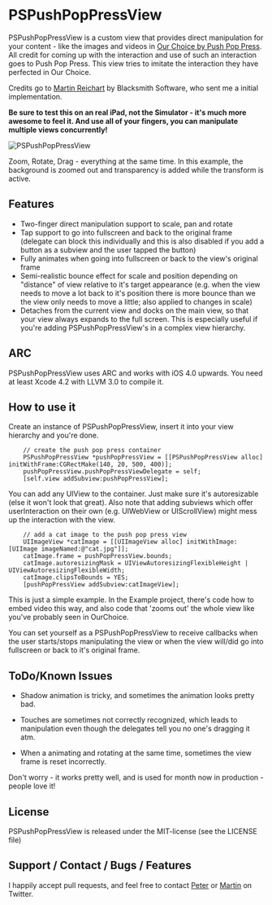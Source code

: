 # PSPushPopPressView
PSPushPopPressView is a custom view that provides direct manipulation for your content - like the images and videos in [Our Choice by Push Pop Press](http://pushpoppress.com/ourchoice/). All credit for coming up with the interaction and use of such an interaction goes to Push Pop Press. This view tries to imitate the interaction they have perfected in Our Choice.

Credits go to [Martin Reichart](https://twitter.com/martinr_vienna) by Blacksmith Software, who sent me a initial implementation.

**Be sure to test this on an real iPad, not the Simulator - it's much more awesome to feel it. And use all of your fingers, you can manipulate multiple views concurrently!**

![PSPushPopPressView](http://f.cl.ly/items/2Q1b3e2N0i3Q1J3P232B/photo.png)

Zoom, Rotate, Drag - everything at the same time. In this example, the background is zoomed out and transparency is added while the transform is active.

## Features
* Two-finger direct manipulation support to scale, pan and rotate
* Tap support to go into fullscreen and back to the original frame (delegate can block this individually and this is also disabled if you add a button as a subview and the user tapped the button)
* Fully animates when going into fullscreen or back to the view's original frame
* Semi-realistic bounce effect for scale and position depending on "distance" of view relative to it's target appearance (e.g. when the view needs to move a lot back to it's position there is more bounce than we the view only needs to move a little; also applied to changes in scale)
* Detaches from the current view and docks on the main view, so that your view always expands to the full screen. This is especially useful if you're adding PSPushPopPressView's in a complex view hierarchy.

## ARC
PSPushPopPressView uses ARC and works with iOS 4.0 upwards. You need at least Xcode 4.2 with LLVM 3.0 to compile it.

## How to use it
Create an instance of PSPushPopPressView, insert it into your view hierarchy and you're done.

```objc
    // create the push pop press container
    PSPushPopPressView *pushPopPressView = [[PSPushPopPressView alloc] initWithFrame:CGRectMake(140, 20, 500, 400)];
    pushPopPressView.pushPopPressViewDelegate = self;
    [self.view addSubview:pushPopPressView];
```
You can add any UIView to the container. Just make sure it's autoresizable (else it won't look that great).
Also note that adding subviews which offer userInteraction on their own (e.g. UIWebView or UIScrollView) might mess up the interaction with the view.
    
```objc
    // add a cat image to the push pop press view
    UIImageView *catImage = [[UIImageView alloc] initWithImage:[UIImage imageNamed:@"cat.jpg"]];
    catImage.frame = pushPopPressView.bounds;
    catImage.autoresizingMask = UIViewAutoresizingFlexibleHeight | UIViewAutoresizingFlexibleWidth;
    catImage.clipsToBounds = YES;
    [pushPopPressView addSubview:catImageView];
```

This is just a simple example. In the Example project, there's code how to embed video this way, and also code that 'zooms out' the whole view like you've probably seen in OurChoice.

You can set yourself as a PSPushPopPressView to receive callbacks when the user starts/stops manipulating the view or when the view will/did go into fullscreen or back to it's original frame.


## ToDo/Known Issues
- Shadow animation is tricky, and sometimes the animation looks pretty bad.

- Touches are sometimes not correctly recognized, which leads to manipulation even though the delegates tell you no one's dragging it atm.

- When a animating and rotating at the same time, sometimes the view frame is reset incorrectly.

Don't worry - it works pretty well, and is used for month now in production - people love it!
 

## License
PSPushPopPressView is released under the MIT-license (see the LICENSE file)

## Support / Contact / Bugs / Features

I happily accept pull requests, and feel free to contact [Peter](https://twitter.com/steipete) or [Martin](https://twitter.com/martinr_vienna) on Twitter.